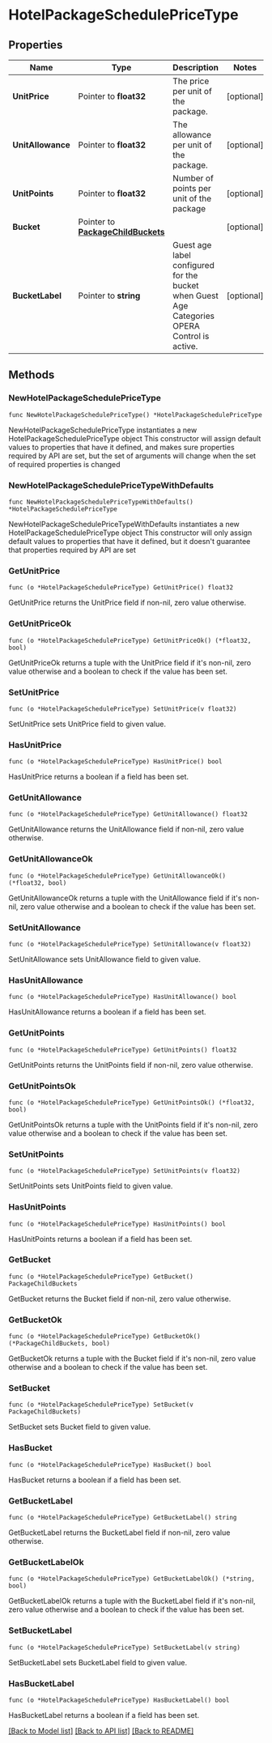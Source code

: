 # HotelPackageSchedulePriceType

## Properties

Name | Type | Description | Notes
------------ | ------------- | ------------- | -------------
**UnitPrice** | Pointer to **float32** | The price per unit of the package. | [optional] 
**UnitAllowance** | Pointer to **float32** | The allowance per unit of the package. | [optional] 
**UnitPoints** | Pointer to **float32** | Number of points per unit of the package | [optional] 
**Bucket** | Pointer to [**PackageChildBuckets**](PackageChildBuckets.md) |  | [optional] 
**BucketLabel** | Pointer to **string** | Guest age label configured for the bucket when Guest Age Categories OPERA Control is active. | [optional] 

## Methods

### NewHotelPackageSchedulePriceType

`func NewHotelPackageSchedulePriceType() *HotelPackageSchedulePriceType`

NewHotelPackageSchedulePriceType instantiates a new HotelPackageSchedulePriceType object
This constructor will assign default values to properties that have it defined,
and makes sure properties required by API are set, but the set of arguments
will change when the set of required properties is changed

### NewHotelPackageSchedulePriceTypeWithDefaults

`func NewHotelPackageSchedulePriceTypeWithDefaults() *HotelPackageSchedulePriceType`

NewHotelPackageSchedulePriceTypeWithDefaults instantiates a new HotelPackageSchedulePriceType object
This constructor will only assign default values to properties that have it defined,
but it doesn't guarantee that properties required by API are set

### GetUnitPrice

`func (o *HotelPackageSchedulePriceType) GetUnitPrice() float32`

GetUnitPrice returns the UnitPrice field if non-nil, zero value otherwise.

### GetUnitPriceOk

`func (o *HotelPackageSchedulePriceType) GetUnitPriceOk() (*float32, bool)`

GetUnitPriceOk returns a tuple with the UnitPrice field if it's non-nil, zero value otherwise
and a boolean to check if the value has been set.

### SetUnitPrice

`func (o *HotelPackageSchedulePriceType) SetUnitPrice(v float32)`

SetUnitPrice sets UnitPrice field to given value.

### HasUnitPrice

`func (o *HotelPackageSchedulePriceType) HasUnitPrice() bool`

HasUnitPrice returns a boolean if a field has been set.

### GetUnitAllowance

`func (o *HotelPackageSchedulePriceType) GetUnitAllowance() float32`

GetUnitAllowance returns the UnitAllowance field if non-nil, zero value otherwise.

### GetUnitAllowanceOk

`func (o *HotelPackageSchedulePriceType) GetUnitAllowanceOk() (*float32, bool)`

GetUnitAllowanceOk returns a tuple with the UnitAllowance field if it's non-nil, zero value otherwise
and a boolean to check if the value has been set.

### SetUnitAllowance

`func (o *HotelPackageSchedulePriceType) SetUnitAllowance(v float32)`

SetUnitAllowance sets UnitAllowance field to given value.

### HasUnitAllowance

`func (o *HotelPackageSchedulePriceType) HasUnitAllowance() bool`

HasUnitAllowance returns a boolean if a field has been set.

### GetUnitPoints

`func (o *HotelPackageSchedulePriceType) GetUnitPoints() float32`

GetUnitPoints returns the UnitPoints field if non-nil, zero value otherwise.

### GetUnitPointsOk

`func (o *HotelPackageSchedulePriceType) GetUnitPointsOk() (*float32, bool)`

GetUnitPointsOk returns a tuple with the UnitPoints field if it's non-nil, zero value otherwise
and a boolean to check if the value has been set.

### SetUnitPoints

`func (o *HotelPackageSchedulePriceType) SetUnitPoints(v float32)`

SetUnitPoints sets UnitPoints field to given value.

### HasUnitPoints

`func (o *HotelPackageSchedulePriceType) HasUnitPoints() bool`

HasUnitPoints returns a boolean if a field has been set.

### GetBucket

`func (o *HotelPackageSchedulePriceType) GetBucket() PackageChildBuckets`

GetBucket returns the Bucket field if non-nil, zero value otherwise.

### GetBucketOk

`func (o *HotelPackageSchedulePriceType) GetBucketOk() (*PackageChildBuckets, bool)`

GetBucketOk returns a tuple with the Bucket field if it's non-nil, zero value otherwise
and a boolean to check if the value has been set.

### SetBucket

`func (o *HotelPackageSchedulePriceType) SetBucket(v PackageChildBuckets)`

SetBucket sets Bucket field to given value.

### HasBucket

`func (o *HotelPackageSchedulePriceType) HasBucket() bool`

HasBucket returns a boolean if a field has been set.

### GetBucketLabel

`func (o *HotelPackageSchedulePriceType) GetBucketLabel() string`

GetBucketLabel returns the BucketLabel field if non-nil, zero value otherwise.

### GetBucketLabelOk

`func (o *HotelPackageSchedulePriceType) GetBucketLabelOk() (*string, bool)`

GetBucketLabelOk returns a tuple with the BucketLabel field if it's non-nil, zero value otherwise
and a boolean to check if the value has been set.

### SetBucketLabel

`func (o *HotelPackageSchedulePriceType) SetBucketLabel(v string)`

SetBucketLabel sets BucketLabel field to given value.

### HasBucketLabel

`func (o *HotelPackageSchedulePriceType) HasBucketLabel() bool`

HasBucketLabel returns a boolean if a field has been set.


[[Back to Model list]](../README.md#documentation-for-models) [[Back to API list]](../README.md#documentation-for-api-endpoints) [[Back to README]](../README.md)


